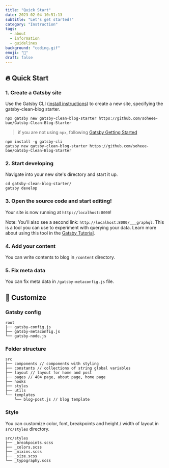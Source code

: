 ```yaml
---
title: "Quick Start"
date: 2023-02-04 10:51:13
subtitle: "Let's get started!"
category: "Instruction"
tags:
  - about
  - information
  - guidelines
background: "coding.gif"
emoji: "🚀"
draft: false
---
```


## :fire: Quick Start

### 1. Create a Gatsby site

Use the Gatsby CLI ([install instructions](https://www.gatsbyjs.com/docs/tutorial/part-0/#gatsby-cli)) to create a new site, specifying the gatsby-clean-blog starter.

```
npx gatsby new gatsby-clean-blog-starter https://github.com/soheee-bae/Gatsby-Clean-Blog-Starter
```

> if you are not using `npx`, following [Gatsby Getting Started](https://www.gatsbyjs.com/docs/quick-start/)

```
npm install -g gatsby-cli
gatsby new gatsby-clean-blog-starter https://github.com/soheee-bae/Gatsby-Clean-Blog-Starter
```

### 2. Start developing

Navigate into your new site's directory and start it up.

```
cd gatsby-clean-blog-starter/
gatsby develop
```

### 3. Open the source code and start editing!

Your site is now running at `http://localhost:8000`!

Note: You'll also see a second link: `http://localhost:8000/___graphql`. This is a tool you can use to experiment with querying your data. Learn more about using this tool in the [Gatsby Tutorial](https://www.gatsbyjs.com/docs/tutorial/part-4/#use-graphiql-to-explore-the-data-layer-and-write-graphql-queries).

### 4. Add your content

You can write contents to blog in `/content` directory.

### 5. Fix meta data

You can fix meta data in `/gatsby-metaconfig.js` file.

## :yellow_heart: Customize

### Gatsby config

```
root
├── gatsby-config.js
├── gatsby-metaconfig.js
└── gatsby-node.js
```

### Folder structure

```
src
├── components // components with styling
├── constants // collections of string global variables
├── layout // layout for home and post
├── pages // 404 page, about page, home page
├── hooks
├── styles
├── utils
└── templates
    └── blog-post.js // blog template
```

### Style

You can customize color, font, breakpoints and height / width of layout in `src/styles` directory.

```
src/styles
├── _breakpoints.scss
├── _colors.scss
├── _mixins.scss
├── _size.scss
└── _typography.scss
```

